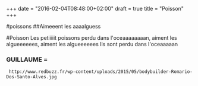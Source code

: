 +++
date = "2016-02-04T08:48:00+02:00"
draft = true
title = "Poisson"
+++

#poissons
##Aimeeent les aaaalguess 

#Poisson
Les petiiiiit poissons perdu dans l'oceaaaaaaaan, aiment les algueeeeees, aiment les algueeeeees
Ils sont perdu dans l'oceaaaaan 
 ### GUILLAUME =
     http://www.redbuzz.fr/wp-content/uploads/2015/05/bodybuilder-Romario-Dos-Santo-Alves.jpg